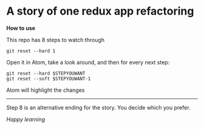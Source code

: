 # A story of one redux app refactoring

**How to use**

This repo has 8 steps to watch through

```
git reset --hard 1
```

Open it in Atom, take a look around, and then for every next step:

```
git reset --hard $STEPYOUWANT
git reset --soft $STEPYOUWANT-1
```

Atom will highlight the changes


---
Step 8 is an alternative ending for the story. You decide which you prefer.

*Happy learning*
